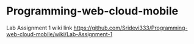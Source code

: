 # Programming-web-cloud-mobile

Lab Assignment 1 wiki link https://github.com/Sridevi333/Programming-web-cloud-mobile/wiki/Lab-Assignment-1
